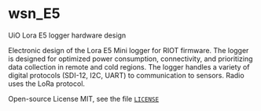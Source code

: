 # wsn_E5
UiO Lora E5 logger hardware design



Electronic design of the Lora E5 Mini logger for RIOT firmware. The logger is designed for optimized power consumption, connectivity, and prioritizing data collection in remote and cold regions. The logger handles a variety of digital protocols (SDI-12, I2C, UART) to communication to sensors. Radio uses the LoRa protocol. 

Open-source License MIT, see the file [`LICENSE`](https://github.com/spectraphilic/wsn_E5/blob/main/LICENSE)
